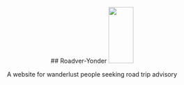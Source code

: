 
<p align="center">
## Roadver-Yonder
  <a href="https://gulpjs.com">
    <img height="128.5" width="57" src="https://raw.githubusercontent.com/gulpjs/artwork/master/gulp-2x.png">
  </a>
  <p align="center">A website for wanderlust people seeking road trip advisory</p>
</p>
